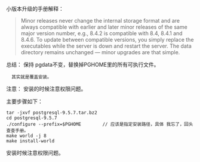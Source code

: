 小版本升级的手册解释：

>Minor releases never change the internal storage format and are always compatible with earlier and later minor releases of the same major version number, e.g., 8.4.2 is compatible with 8.4, 8.4.1 and 8.4.6. To update between compatible versions, you simply replace the executables while the server is down and restart the server. The data directory remains unchanged — minor upgrades are that simple.

总结： 保持 pgdata不变，替换掉PGHOME里的所有可执行文件。 

      其实就是覆盖安装。
      
 
注意： 安装的时候注意权限问题。


主要步骤如下：

```
tar -jxvf postgresql-9.5.7.tar.bz2  
cd postgresql-9.5.7  
./configure --prefix=$PGHOME        // 应该是指定安装路径，具体 我忘了，回头查查手册。
make world -j 8  
make install-world  
```

安装时候注意权限问题。
